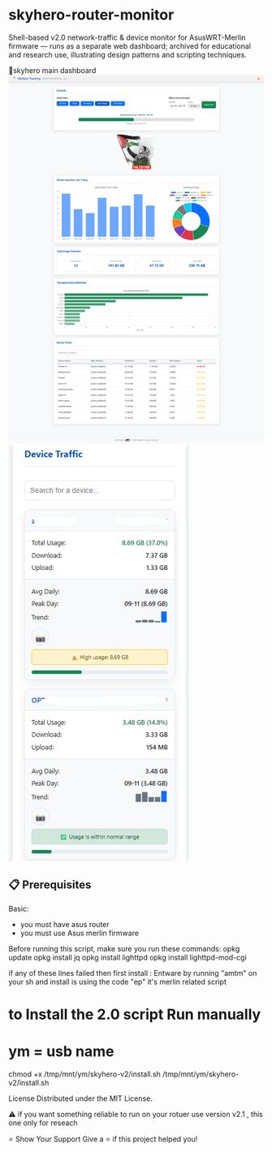 # skyhero-router-monitor
Shell-based v2.0 network-traffic &amp; device monitor for AsusWRT-Merlin firmware — runs as a separate web dashboard; archived for educational and research use, illustrating design patterns and scripting techniques.

📸skyhero main dashboard
![Screenshot](https://github.com/heythem500/skyhero-router-monitor/blob/main/screenshots/Screenshot1-skyhero-v2.0.jpg)
![Screenshot](https://github.com/heythem500/skyhero-router-monitor/blob/main/screenshots/Screenshot2-skyhero-v2.0.jpg)

## 📋 Prerequisites
Basic:
- you must have asus router
- you must use Asus merlin firmware 

Before running this script, make sure you run these commands:
opkg update
opkg install jq
opkg install lighttpd 
opkg install lighttpd-mod-cgi

if any of these lines failed then first install :
Entware
by running "amtm" on your sh and install is using the code "ep" it's merlin related script

# to Install the 2.0 script Run manually
# ym = usb name
chmod +x /tmp/mnt/ym/skyhero-v2/install.sh
/tmp/mnt/ym/skyhero-v2/install.sh


License
Distributed under the MIT License.

⚠️ if you want something reliable to run on your rotuer use version v2.1 , this one only for reseach

⭐ Show Your Support
Give a ⭐ if this project helped you!
